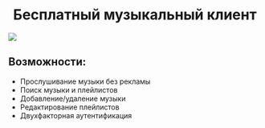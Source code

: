<h1 align="center">Бесплатный музыкальный клиент</h1>
<img src="https://cdn.discordapp.com/attachments/962704803765583922/1204695263688659005/github.png?ex=65e81fe5&is=65d5aae5&hm=bf21d4338b45995ba97e7b4a82f2592871b581ec974a0acb8286d0b1f6681d81&">
<h2>Возможности:</h2>
<ul>
  <li>Прослушивание музыки без рекламы</li>
  <li>Поиск музыки и плейлистов</li>
  <li>Добавление/удаление музыки</li>
  <li>Редактирование плейлистов</li>
  <li>Двухфакторная аутентификация</li>
</ul>

